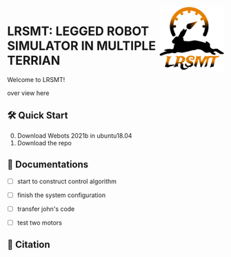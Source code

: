 <img align=right width=150px  src="static/logo.png" />

# LRSMT: LEGGED ROBOT SIMULATOR IN MULTIPLE TERRIAN

Welcome to LRSMT! 

over view here

## 🛠 Quick Start
0.  Download Webots 2021b in ubuntu18.04
1.  Download the repo 

## 🏫 Documentations
- [ ] start to construct control algorithm
- [ ] finish the system configuration
- [ ] transfer john's code
- [ ] test two motors 


## 📎 Citation


